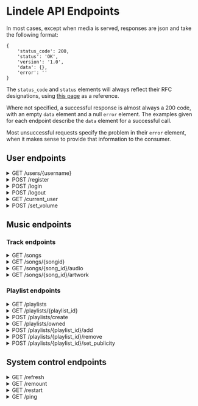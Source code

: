 # Lindele API Endpoints
In most cases, except when media is served, responses are json and take the following format:
```
{
	'status_code': 200,
	'status': 'OK',
	'version': '1.0',
	'data': {},
	'error': ''
}
```
The `status_code` and `status` elements will always reflect their RFC 
designations, using [this page](https://www.restapitutorial.com/httpstatuscodes.html)
as a reference.

Where not specified, a successful response is almost always a 200 code, with an
empty `data` element and a null `error` element. The examples given for each
endpoint describe the `data` element for a successful call.

Most unsuccessful requests specify the problem in their `error` element, when
it makes sense to provide that information to the consumer.

## User endpoints
<!-- GET /users/{username} -->
<details>
	<summary>GET /users/{username}</summary>

	Currently only returns json with the user's username.

	Requirements:
		- A user must be logged in.

	Example response:

		`{ 'username': 'AcidBurn' }`
</details>

<details><!-- POST /register -->
	<summary>POST /register</summary>
	Attempts to register a user account.

	Request parameters:
		- email
		- username
		- password
		- password_confirm
</details>

<details><!-- POST /login -->
	<summary>POST /login</summary>
	Authenticates credentials provided by a user.

	Request parameters:
		- email
		- password
</details>

<details><!-- POST /logout -->
	<summary>POST /logout</summary>
	Tells the browser to clear its cookies for the API.

	Requirements:
		A user to be logged in.
</details>

<details><!-- GET /current_user -->
	<summary>GET /current_user</summary>
	Gets information about the user that is currently logged in.

	Example response:

		```
		{
			'logged_in:' true,
			'user': {
				'username': 'AcidBurn',
				'volume': 95
			}
		}
		```
</details>

<details><!-- POST /set_volume -->
	<summary>POST /set_volume</summary>
	Stores a volume level for the user that is currently logged in.

	Request parameters:
		volume
</details>


## Music endpoints
### Track endpoints
<details><!-- GET /songs -->
	<summary>GET /songs</summary>
	Provides a list of all songs currently in the database.

	This list is sorted by artist name, then album name, then track title.

	Example response:

	```
	{
		'tracks': [
			{
				'title': 'Linger Longer',
				'artist': 'Cosmo Sheldrake',
				'album': 'The Much Much How How and I (Deluxe)',
				'id': 1337,
				'length': '05:36'
			},
			...
		]
	}
	```
</details>

<details><!-- GET /songs/{song_id} -->
	<summary>GET /songs/{songid}</summary>
	Provides track details about a specific track.

	Example response:

	```
	{
		'title': 'Linger Longer',
		'artist': 'Cosmo Sheldrake',
		'album': 'The Much Much How How and I (Deluxe)',
		'id': 1337,
		'length': '05:36'
	}
	```
</details>

<details><!-- GET /songs/{song_id}/audio -->
	<summary>GET /songs/{song_id}/audio</summary>
	Serves the audio for a specific track.

	This route allows handles range requests, and in those cases returns a 206
	status code.
	This route does not serve files with the application/json content-type 
	header, and instead serves with the audio/mpeg content-type header.
</details>

<details><!-- GET /songs/{song_id}/artwork -->
	<summary>GET /songs/{song_id}/artwork</summary>
	Serves the album artwork for a specific track.

	This route does not serve files with the application/json content-type 
	header, and instead serves with the image/jpeg or image/png content-type 
	header.
</details>


### Playlist endpoints
<details><!-- GET /playlists -->
	<summary>GET /playlists</summary>
	Provides a list of all playlists that the current user can access.

	This includes both public playlists, and playlists owned by the current user.

	Example response:

	```
	{
		'playlists': [
			{
				'id': 1,
				'name': 'Best playlist ever!!!',
				'owner_name': 'AcidBurn',
				'public': false
			},
			...
		]
	}
	```
</details>

<details><!-- GET /playlists/{playlist_id} -->
	<summary>GET /playlists/{playlist_id}</summary>
	Provides details about a specific playlist.

	Example response:

	```
	{
		'tracks': [
			{
				'title': 'Linger Longer',
				'artist': 'Cosmo Sheldrake',
				'album': 'The Much Much How How and I (Deluxe)',
				'id': 1337,
				'length': '05:36'
			}, 
			...
		],
		'owner_name': 'AcidBurn',
		'name': 'Best playlist ever!!!',
		'public': false
	}
	```
</details>

<details><!-- POST /playlists/create -->
	<summary>POST /playlists/create</summary>
	Creates a new playlist for the current user.

	Parameters:
		- playlist_name

	Requirements:
		- A user must be logged in.
</details>

<details><!-- GET /playlists/owned -->
	<summary>GET /playlists/owned</summary>
	Provides a list of playlists owned by the user making the request.

	This is different from the /playlists endpoint because it does not include
	public playlists not owned by the current user.

	Requirements:
		- A user must be logged in.

	Example response:

	```
	{
		'playlists': [
			{
				'id': 1,
				'name': 'Best playlist ever!!!',
				'owner_name': 'AcidBurn',
				'public': false
			},
			...
		]
	}
	```
</details>

<details><!-- POST /playlists/{playlist_id}/add -->
	<summary>POST /playlists/{playlist_id}/add</summary>
	Adds a song to the specified playlist.

	Parameters:
		- songid

	Requirements:
		- A user must be logged in.
		- The user must own the playlist being modified.
</details>

<details><!-- POST /playlists/{playlist_id}/remove -->
	<summary>POST /playlists/{playlist_id}/remove</summary>
	Removes a song from the specified playlist.

	Parameters:
		- songid

	Requirements:
		- A user must be logged in.
		- The user must own the playlist being modified.
</details>

<details><!-- POST /playlists/{playlist_id}/set_publicity -->
	<summary>POST /playlists/{playlist_id}/set_publicity</summary>
	Sets the publicity of the specified playlist.

	Parameters:
		- is_public: Must be a boolean or a string that, when converted to lowercase, reads "true" or "false"

	Requirements:
		- A user must be logged in.
		- The user must own the playlist being modified.
</details>


## System control endpoints
<details><!-- GET /refresh -->
	<summary>GET /refresh</summary>
	Prompts the song database to be refreshed by processing the music folder.
</details>

<details><!-- GET /remount -->
	<summary>GET /remount</summary>
	Prompts the server to attempt to remount the music folder, if applicable.

	Requirements:
		- User must be logged in.
		- Current user must be an admin.
</details>

<details><!-- GET /restart -->
	<summary>GET /restart</summary>
	Prompts the server to restart after a short delay.

	Requirements:
		- User must be logged in.
		- Current user must be an admin.
</details>

<details><!-- GET /ping -->
	<summary>GET /ping</summary>
	Returns a simple response to test that the server is online.

	Example response:

	```
	{
		'msg': 'Pong!'
	}
	```
</details>
